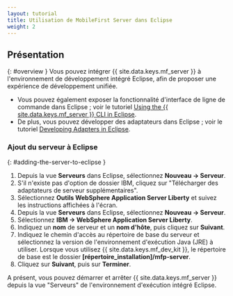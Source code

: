 ```yaml
---
layout: tutorial
title: Utilisation de MobileFirst Server dans Eclipse
weight: 2
---
```

<!-- NLS_CHARSET=UTF-8 -->
## Présentation
{: #overview }
Vous pouvez intégrer {{ site.data.keys.mf_server }} à l'environnement de
développement intégré Eclipse, afin de proposer une expérience de développement unifiée.

* Vous pouvez également exposer la fonctionnalité d'interface de ligne de
commande dans Eclipse ; voir le
tutoriel
[Using
the {{ site.data.keys.mf_server }} CLI in Eclipse](../../../../application-development/using-mobilefirst-cli-in-eclipse).
* De plus, vous pouvez développer des adaptateurs dans Eclipse ; voir
le tutoriel [Developing Adapters in Eclipse](../../../../adapters/developing-adapters).

### Ajout du serveur à Eclipse
{: #adding-the-server-to-eclipse }
1. Depuis la vue **Serveurs** dans Eclipse, sélectionnez **Nouveau → Serveur**.
2. S'il n'existe pas d'option de dossier IBM, cliquez sur "Télécharger des adaptateurs de serveur supplémentaires".
3. Sélectionnez **Outils WebSphere Application Server Liberty** et suivez les instructions affichées à l'écran.
4. Depuis la vue **Serveurs** dans Eclipse, sélectionnez **Nouveau → Serveur**.
5. Sélectionnez **IBM → WebSphere Application Server Liberty**.
6. Indiquez un **nom** de serveur et un **nom d'hôte**, puis cliquez sur **Suivant**.
7. Indiquez le chemin d'accès au répertoire de base du serveur et sélectionnez la version de l'environnement d'exécution Java (JRE) à utiliser. Lorsque vous utilisez {{ site.data.keys.mf_dev_kit }}, le répertoire de base est le dossier **[répertoire_installation]/mfp-server**.
8. Cliquez sur **Suivant**, puis sur **Terminer**.

A présent, vous pouvez démarrer et arrêter {{ site.data.keys.mf_server }}
depuis la vue "Serveurs" de l'environnement d'exécution intégré Eclipse.
